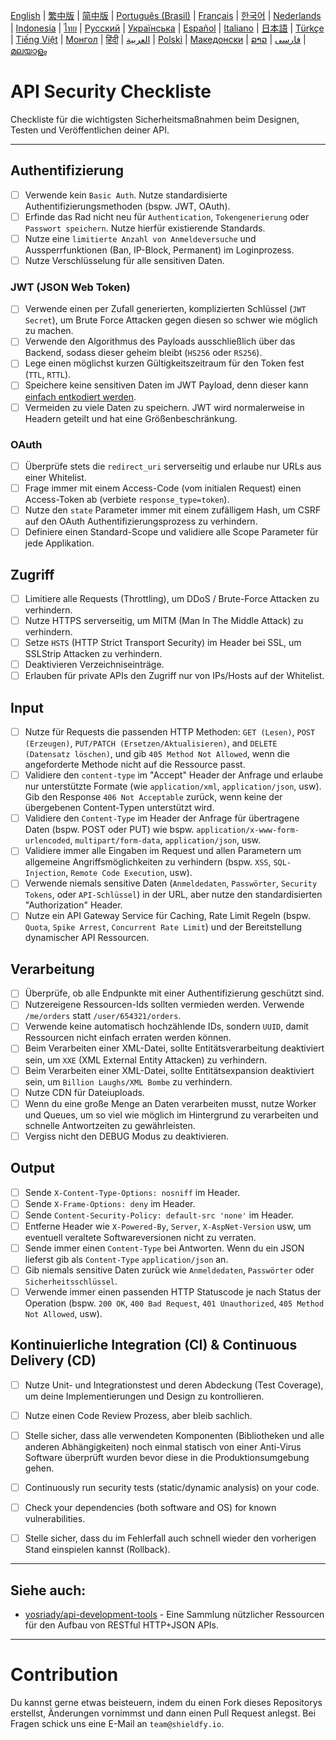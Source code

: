 [English](./README.md) | [繁中版](./README-tw.md) | [简中版](./README-zh.md) | [Português (Brasil)](./README-pt_BR.md) | [Français](./README-fr.md) | [한국어](./README-ko.md) | [Nederlands](./README-nl.md) | [Indonesia](./README-id.md) | [ไทย](./README-th.md) | [Русский](./README-ru.md) | [Українська](./README-uk.md) | [Español](./README-es.md) | [Italiano](./README-it.md) | [日本語](./README-ja.md) | [Türkçe](./README-tr.md) | [Tiếng Việt](./README-vi.md) | [Монгол](./README-mn.md) | [हिंदी](./README-hi.md) | [العربية](./README-ar.md) | [Polski](./README-pl.md) | [Македонски](./README-mk.md) | [ລາວ](./README-lo.md) | [فارسی](./README-fa.md) | [മലയാളം](./README-ml.md)

# API Security Checkliste
Checkliste für die wichtigsten Sicherheitsmaßnahmen beim Designen, Testen und Veröffentlichen deiner API.


---

## Authentifizierung
- [ ] Verwende kein `Basic Auth`. Nutze standardisierte Authentifizierungsmethoden (bspw. JWT, OAuth).
- [ ] Erfinde das Rad nicht neu für `Authentication`, `Tokengenerierung` oder `Passwort speichern`. Nutze hierfür existierende Standards.
- [ ] Nutze eine `limitierte Anzahl von Anmeldeversuche` und Aussperrfunktionen (Ban, IP-Block, Permanent) im Loginprozess.
- [ ] Nutze Verschlüsselung für alle sensitiven Daten.

### JWT (JSON Web Token)
- [ ] Verwende einen per Zufall generierten, komplizierten Schlüssel (`JWT Secret`), um Brute Force Attacken gegen diesen so schwer wie möglich zu machen.
- [ ] Verwende den Algorithmus des Payloads ausschließlich über das Backend, sodass dieser geheim bleibt (`HS256` oder `RS256`).
- [ ] Lege einen möglichst kurzen Gültigkeitszeitraum für den Token fest (`TTL`, `RTTL`).
- [ ] Speichere keine sensitiven Daten im JWT Payload, denn dieser kann [einfach entkodiert werden](https://jwt.io/#debugger-io).
- [ ] Vermeiden zu viele Daten zu speichern. JWT wird normalerweise in Headern geteilt und hat eine Größenbeschränkung.

### OAuth
- [ ] Überprüfe stets die `redirect_uri` serverseitig und erlaube nur URLs aus einer Whitelist.
- [ ] Frage immer mit einem Access-Code (vom initialen Request) einen Access-Token ab (verbiete `response_type=token`).
- [ ] Nutze den `state` Parameter immer mit einem zufälligem Hash, um CSRF auf den OAuth Authentifizierungsprozess zu verhindern.
- [ ] Definiere einen Standard-Scope und validiere alle Scope Parameter für jede Applikation.

## Zugriff
- [ ] Limitiere alle Requests (Throttling), um DDoS / Brute-Force Attacken zu verhindern.
- [ ] Nutze HTTPS serverseitig, um MITM (Man In The Middle Attack) zu verhindern.
- [ ] Setze `HSTS` (HTTP Strict Transport Security) im Header bei SSL, um SSLStrip Attacken zu verhindern.
- [ ] Deaktivieren Verzeichniseinträge.
- [ ] Erlauben für private APIs den Zugriff nur von IPs/Hosts auf der Whitelist.

## Input
- [ ] Nutze für Requests die passenden HTTP Methoden: `GET (Lesen)`, `POST (Erzeugen)`, `PUT/PATCH (Ersetzen/Aktualisieren)`, and `DELETE (Datensatz löschen)`, und gib `405 Method Not Allowed`, wenn die angeforderte Methode nicht auf die Ressource passt.
- [ ] Validiere den `content-type` im "Accept" Header der Anfrage und erlaube nur unterstützte Formate (wie `application/xml`, `application/json`, usw). Gib den Response `406 Not Acceptable` zurück, wenn keine der übergebenen Content-Typen unterstützt wird.
- [ ] Validiere den `Content-Type` im Header der Anfrage für übertragene Daten (bspw. POST oder PUT) wie bspw. `application/x-www-form-urlencoded`, `multipart/form-data`, `application/json`, usw.
- [ ] Validiere immer alle Eingaben im Request und allen Parametern um allgemeine Angriffsmöglichkeiten zu verhindern (bspw. `XSS`, `SQL-Injection`, `Remote Code Execution`, usw).
- [ ] Verwende niemals sensitive Daten (`Anmeldedaten`, `Passwörter`, `Security Tokens`, oder `API-Schlüssel`) in der URL, aber nutze den standardisierten "Authorization" Header.
- [ ] Nutze ein API Gateway Service für Caching, Rate Limit Regeln (bspw. `Quota`, `Spike Arrest`, `Concurrent Rate Limit`) und der Bereitstellung dynamischer API Ressourcen.

## Verarbeitung
- [ ] Überprüfe, ob alle Endpunkte mit einer Authentifizierung geschützt sind.
- [ ] Nutzereigene Ressourcen-Ids sollten vermieden werden. Verwende `/me/orders` statt `/user/654321/orders`.
- [ ] Verwende keine automatisch hochzählende IDs, sondern `UUID`, damit Ressourcen nicht einfach erraten werden können.
- [ ] Beim Verarbeiten einer XML-Datei, sollte Entitätsverarbeitung deaktiviert sein, um `XXE` (XML External Entity Attacken) zu verhindern.
- [ ] Beim Verarbeiten einer XML-Datei, sollte Entitätsexpansion deaktiviert sein, um `Billion Laughs/XML Bombe` zu verhindern.
- [ ] Nutze CDN für Dateiuploads.
- [ ] Wenn du eine große Menge an Daten verarbeiten musst, nutze Worker und Queues, um so viel wie möglich im Hintergrund zu verarbeiten und schnelle Antwortzeiten zu gewährleisten.
- [ ] Vergiss nicht den DEBUG Modus zu deaktivieren.

## Output
- [ ] Sende `X-Content-Type-Options: nosniff` im Header.
- [ ] Sende `X-Frame-Options: deny` im Header.
- [ ] Sende `Content-Security-Policy: default-src 'none'` im Header.
- [ ] Entferne Header wie `X-Powered-By`, `Server`, `X-AspNet-Version` usw, um eventuell veraltete Softwareversionen nicht zu verraten.
- [ ] Sende immer einen `Content-Type` bei Antworten. Wenn du ein JSON lieferst gib als `Content-Type` `application/json` an.
- [ ] Gib niemals sensitive Daten zurück wie `Anmeldedaten`, `Passwörter` oder `Sicherheitsschlüssel`.
- [ ] Verwende immer einen passenden HTTP Statuscode je nach Status der Operation (bspw. `200 OK`, `400 Bad Request`, `401 Unauthorized`, `405 Method Not Allowed`, usw).

## Kontinuierliche Integration (CI) & Continuous Delivery (CD)
- [ ] Nutze Unit- und Integrationstest und deren Abdeckung (Test Coverage), um deine Implementierungen und Design zu kontrollieren.
- [ ] Nutze einen Code Review Prozess, aber bleib sachlich.
- [ ] Stelle sicher, dass alle verwendeten Komponenten (Bibliotheken und alle anderen Abhängigkeiten) noch einmal statisch von einer Anti-Virus Software überprüft wurden bevor diese in die Produktionsumgebung gehen.
- [ ] Continuously run security tests (static/dynamic analysis) on your code.
- [ ] Check your dependencies (both software and OS) for known vulnerabilities.
- [ ] Stelle sicher, dass du im Fehlerfall auch schnell wieder den vorherigen Stand einspielen kannst (Rollback).


---

## Siehe auch:
- [yosriady/api-development-tools](https://github.com/yosriady/api-development-tools) - Eine Sammlung nützlicher Ressourcen für den Aufbau von RESTful HTTP+JSON APIs.


---

# Contribution
Du kannst gerne etwas beisteuern, indem du einen Fork dieses Repositorys erstellst, Änderungen vornimmst und dann einen Pull Request anlegst. Bei Fragen schick uns eine E-Mail an `team@shieldfy.io`.
